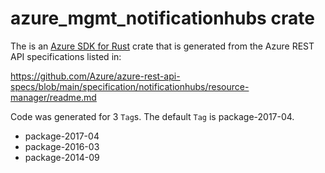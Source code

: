 # azure_mgmt_notificationhubs crate

The is an [Azure SDK for Rust](https://github.com/Azure/azure-sdk-for-rust) crate that is generated from the Azure REST API specifications listed in:

https://github.com/Azure/azure-rest-api-specs/blob/main/specification/notificationhubs/resource-manager/readme.md

Code was generated for 3 `Tag`s. The default `Tag` is package-2017-04.


- package-2017-04
- package-2016-03
- package-2014-09